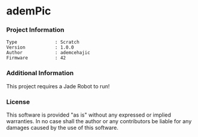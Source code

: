 ademPic
================



### Project Information
```
Type              : Scratch
Version           : 1.0.0
Author            : ademcehajic
Firmware          : 42
```

### Additional Information
This project requires a Jade Robot to run!

### License
This software is provided "as is" without any expressed or implied warranties.  In no case shall the author or any contributors be liable for any damages caused by the use of this software.

